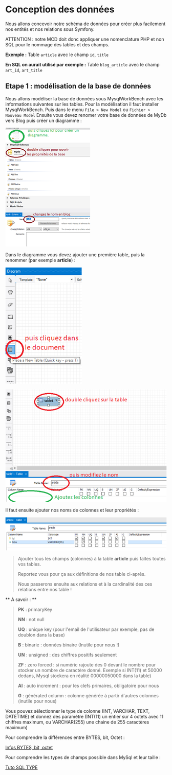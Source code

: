 # Conception des données

Nous allons concevoir notre schéma de données pour créer plus facilement nos entités et nos relations sous Symfony.

ATTENTION : notre MCD doit donc appliquer une nomenclature PHP et non SQL pour le nommage des tables et des champs.

**Exemple :**
Table `article` avec le champ `id`, `title`

**En SQL on aurait utilisé par exemple :**
Table `blog_article` avec le champ `art_id`, `art_title`

## Etape 1 : modélisation de la base de données

Nous allons modéliser la base de données sous MysqlWorkBench avec les informations suivantes sur les tables.
Pour la modélisation il faut installer MysqlWorkBench. 
Puis dans le menu `File > New Model` ou `Fichier > Nouveau Model`
Ensuite vous devez renomer votre base de données de MyDb vers Blog puis créer un diagramme :

![Image](./imgMarkDown/MySQLWorkbench1.png)

Dans le diagramme vous devez ajouter une première table, puis la renommer (par exemple **article**) :

![Image](./imgMarkDown/MySQLWorkbench2.png)

![Image](./imgMarkDown/MySQLWorkbench3.png)

Il faut ensuite ajouter nos noms de colonnes et leur propriétés :

![Image](./imgMarkDown/MySQLWorkbench4.png)

>
> Ajouter tous les champs (colonnes) à la table **article** puis faîtes toutes vos tables. 
>
> Reportez vous pour ça aux définitions de nos table ci-après.
>
> Nous passerons ensuite aux relations et à la cardinalité des ces relations entre nos table !
>

** A savoir : **

> **PK** : primaryKey
>
> **NN** : not null
>
> **UQ** : unique key (pour l'email de l'utilisateur par exemple, pas de doublon dans la base)
>
> **B**  : binarie : données binaire (Inutile pour nous !)
>
> **UN** : unsigned : des chiffres positifs seulement 
>
> **ZF** : zero forced : si numéric  rajoute des 0 devant le nombre pour stocker un nombre de caractère donné. Exemple si INT(11) et 50000 dedans, Mysql stockera en réalité 00000050000 dans la table)
>
> **AI** : auto increment : pour les clefs primaires, obligatoire pour nous
>
> **G** : générated column : colonne générée à partir d'autres colonnes (inutile pour nous)

Vous pouvez sélectionner le type de colonne (INT, VARCHAR, TEXT, DATETIME) et donnez des paramètre (INT(11) un entier sur 4 octets avec 11 chiffres maximum, ou VARCHAR(255) une chaine de 255 caractères maximum)

Pour comprendre la différences entre BYTES, bit, Octet :

[Infos BYTES, bit, octet](https://www.science.lu/fr/les-unites-informatiques/quest-ce-que-les-bit-byte-octet)

Pour comprendre les types de champs possible dans MySql et leur taille :

[Tuto SQL TYPE](https://openclassrooms.com/fr/courses/1959476-administrez-vos-bases-de-donnees-avec-mysql/1960456-distinguez-les-differents-types-de-donnees)



